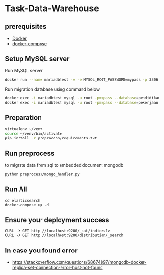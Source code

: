 # Task-Data-Warehouse

## prerequisites
- [Docker](https://docs.docker.com/engine/install/ubuntu/)
- [docker-compose](https://docs.docker.com/compose/install/) 


## Setup MySQL server
Run MySQL server
```bash
docker run --name mariadbtest -v -e MYSQL_ROOT_PASSWORD=mypass -p 3306:3306 -d docker.io/library/mariadb:10.0
```

Run migration database using command below
```bash
docker exec -i mariadbtest mysql -u root -pmypass --database=pendidikan < ./pendidikan.sql
docker exec -i mariadbtest mysql -u root -pmypass --database=pekerjaan < ./pekerjaan.sql
```

## Preparation
```bash
virtualenv ~/venv
source ~/venv/bin/activate 
pip install -r preprocess/requirements.txt
```

## Run preprocess
to migrate data from sql to embedded document mongodb
```bash
python preprocess/mongo_handler.py
```

## Run All
```
cd elasticsearch
docker-compose up -d
```

## Ensure your deployment success
```
CURL -X GET http://localhost:9200/_cat/indices?v
CURL -X GET http://localhost:9200/distribution/_search
```

## In case you found error
- https://stackoverflow.com/questions/68674897/mongodb-docker-replica-set-connection-error-host-not-found
